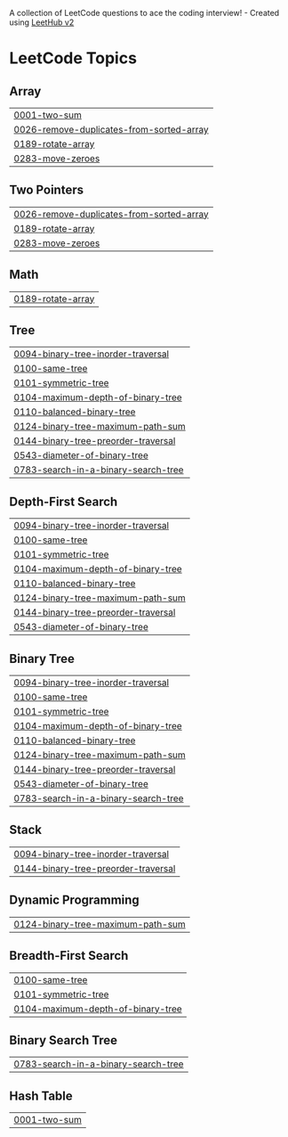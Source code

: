 A collection of LeetCode questions to ace the coding interview! - Created using [LeetHub v2](https://github.com/arunbhardwaj/LeetHub-2.0)
<!---LeetCode Topics Start-->
# LeetCode Topics
## Array
|  |
| ------- |
| [0001-two-sum](https://github.com/Jitendrasharma7375/Leetcode-Codes/tree/master/0001-two-sum) |
| [0026-remove-duplicates-from-sorted-array](https://github.com/Jitendrasharma7375/Leetcode-Codes/tree/master/0026-remove-duplicates-from-sorted-array) |
| [0189-rotate-array](https://github.com/Jitendrasharma7375/Leetcode-Codes/tree/master/0189-rotate-array) |
| [0283-move-zeroes](https://github.com/Jitendrasharma7375/Leetcode-Codes/tree/master/0283-move-zeroes) |
## Two Pointers
|  |
| ------- |
| [0026-remove-duplicates-from-sorted-array](https://github.com/Jitendrasharma7375/Leetcode-Codes/tree/master/0026-remove-duplicates-from-sorted-array) |
| [0189-rotate-array](https://github.com/Jitendrasharma7375/Leetcode-Codes/tree/master/0189-rotate-array) |
| [0283-move-zeroes](https://github.com/Jitendrasharma7375/Leetcode-Codes/tree/master/0283-move-zeroes) |
## Math
|  |
| ------- |
| [0189-rotate-array](https://github.com/Jitendrasharma7375/Leetcode-Codes/tree/master/0189-rotate-array) |
## Tree
|  |
| ------- |
| [0094-binary-tree-inorder-traversal](https://github.com/Jitendrasharma7375/Leetcode-Codes/tree/master/0094-binary-tree-inorder-traversal) |
| [0100-same-tree](https://github.com/Jitendrasharma7375/Leetcode-Codes/tree/master/0100-same-tree) |
| [0101-symmetric-tree](https://github.com/Jitendrasharma7375/Leetcode-Codes/tree/master/0101-symmetric-tree) |
| [0104-maximum-depth-of-binary-tree](https://github.com/Jitendrasharma7375/Leetcode-Codes/tree/master/0104-maximum-depth-of-binary-tree) |
| [0110-balanced-binary-tree](https://github.com/Jitendrasharma7375/Leetcode-Codes/tree/master/0110-balanced-binary-tree) |
| [0124-binary-tree-maximum-path-sum](https://github.com/Jitendrasharma7375/Leetcode-Codes/tree/master/0124-binary-tree-maximum-path-sum) |
| [0144-binary-tree-preorder-traversal](https://github.com/Jitendrasharma7375/Leetcode-Codes/tree/master/0144-binary-tree-preorder-traversal) |
| [0543-diameter-of-binary-tree](https://github.com/Jitendrasharma7375/Leetcode-Codes/tree/master/0543-diameter-of-binary-tree) |
| [0783-search-in-a-binary-search-tree](https://github.com/Jitendrasharma7375/Leetcode-Codes/tree/master/0783-search-in-a-binary-search-tree) |
## Depth-First Search
|  |
| ------- |
| [0094-binary-tree-inorder-traversal](https://github.com/Jitendrasharma7375/Leetcode-Codes/tree/master/0094-binary-tree-inorder-traversal) |
| [0100-same-tree](https://github.com/Jitendrasharma7375/Leetcode-Codes/tree/master/0100-same-tree) |
| [0101-symmetric-tree](https://github.com/Jitendrasharma7375/Leetcode-Codes/tree/master/0101-symmetric-tree) |
| [0104-maximum-depth-of-binary-tree](https://github.com/Jitendrasharma7375/Leetcode-Codes/tree/master/0104-maximum-depth-of-binary-tree) |
| [0110-balanced-binary-tree](https://github.com/Jitendrasharma7375/Leetcode-Codes/tree/master/0110-balanced-binary-tree) |
| [0124-binary-tree-maximum-path-sum](https://github.com/Jitendrasharma7375/Leetcode-Codes/tree/master/0124-binary-tree-maximum-path-sum) |
| [0144-binary-tree-preorder-traversal](https://github.com/Jitendrasharma7375/Leetcode-Codes/tree/master/0144-binary-tree-preorder-traversal) |
| [0543-diameter-of-binary-tree](https://github.com/Jitendrasharma7375/Leetcode-Codes/tree/master/0543-diameter-of-binary-tree) |
## Binary Tree
|  |
| ------- |
| [0094-binary-tree-inorder-traversal](https://github.com/Jitendrasharma7375/Leetcode-Codes/tree/master/0094-binary-tree-inorder-traversal) |
| [0100-same-tree](https://github.com/Jitendrasharma7375/Leetcode-Codes/tree/master/0100-same-tree) |
| [0101-symmetric-tree](https://github.com/Jitendrasharma7375/Leetcode-Codes/tree/master/0101-symmetric-tree) |
| [0104-maximum-depth-of-binary-tree](https://github.com/Jitendrasharma7375/Leetcode-Codes/tree/master/0104-maximum-depth-of-binary-tree) |
| [0110-balanced-binary-tree](https://github.com/Jitendrasharma7375/Leetcode-Codes/tree/master/0110-balanced-binary-tree) |
| [0124-binary-tree-maximum-path-sum](https://github.com/Jitendrasharma7375/Leetcode-Codes/tree/master/0124-binary-tree-maximum-path-sum) |
| [0144-binary-tree-preorder-traversal](https://github.com/Jitendrasharma7375/Leetcode-Codes/tree/master/0144-binary-tree-preorder-traversal) |
| [0543-diameter-of-binary-tree](https://github.com/Jitendrasharma7375/Leetcode-Codes/tree/master/0543-diameter-of-binary-tree) |
| [0783-search-in-a-binary-search-tree](https://github.com/Jitendrasharma7375/Leetcode-Codes/tree/master/0783-search-in-a-binary-search-tree) |
## Stack
|  |
| ------- |
| [0094-binary-tree-inorder-traversal](https://github.com/Jitendrasharma7375/Leetcode-Codes/tree/master/0094-binary-tree-inorder-traversal) |
| [0144-binary-tree-preorder-traversal](https://github.com/Jitendrasharma7375/Leetcode-Codes/tree/master/0144-binary-tree-preorder-traversal) |
## Dynamic Programming
|  |
| ------- |
| [0124-binary-tree-maximum-path-sum](https://github.com/Jitendrasharma7375/Leetcode-Codes/tree/master/0124-binary-tree-maximum-path-sum) |
## Breadth-First Search
|  |
| ------- |
| [0100-same-tree](https://github.com/Jitendrasharma7375/Leetcode-Codes/tree/master/0100-same-tree) |
| [0101-symmetric-tree](https://github.com/Jitendrasharma7375/Leetcode-Codes/tree/master/0101-symmetric-tree) |
| [0104-maximum-depth-of-binary-tree](https://github.com/Jitendrasharma7375/Leetcode-Codes/tree/master/0104-maximum-depth-of-binary-tree) |
## Binary Search Tree
|  |
| ------- |
| [0783-search-in-a-binary-search-tree](https://github.com/Jitendrasharma7375/Leetcode-Codes/tree/master/0783-search-in-a-binary-search-tree) |
## Hash Table
|  |
| ------- |
| [0001-two-sum](https://github.com/Jitendrasharma7375/Leetcode-Codes/tree/master/0001-two-sum) |
<!---LeetCode Topics End-->